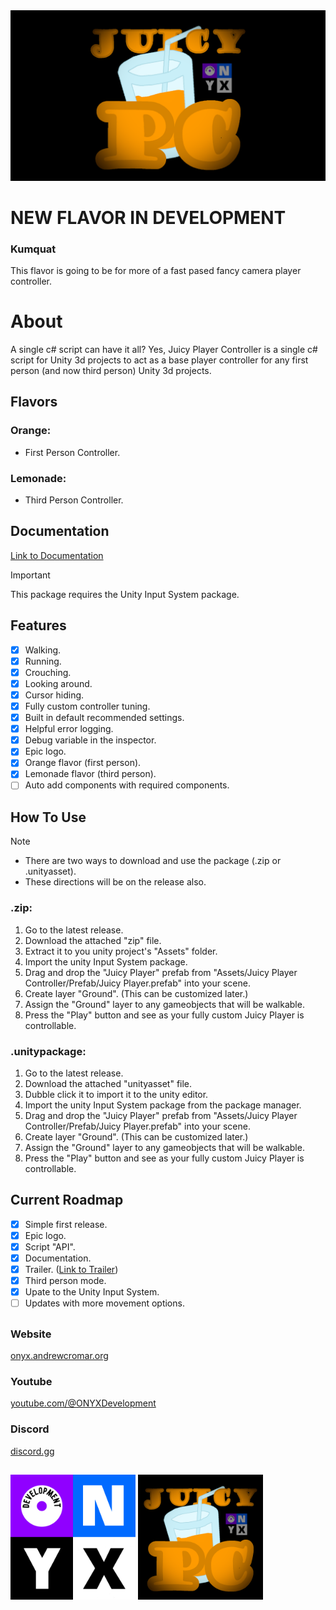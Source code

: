 <img src="Assets/ONYX Development/Juicy Player Controller/ONYX/Asset Store/Screenshots/screenshots_one.png">

# NEW FLAVOR IN DEVELOPMENT
### Kumquat
This flavor is going to be for more of a fast pased fancy camera player controller.

# About
A single c# script can have it all? Yes, Juicy Player Controller is a single c# script for Unity 3d projects to act as a base player controller for any first person (and now third person) Unity 3d projects.

## Flavors
### Orange:
- First Person Controller.
### Lemonade:
- Third Person Controller.

## Documentation
[Link to Documentation](<https://github.com/AndrewCromar/Juicy-Player-Controller/blob/main/Assets/ONYX Development/Juicy Player Controller/Docs/documentation.md>)

> [!IMPORTANT]
> This package requires the Unity Input System package.

## Features
- [x] Walking.
- [x] Running.
- [x] Crouching.
- [x] Looking around.
- [x] Cursor hiding.
- [x] Fully custom controller tuning.
- [x] Built in default recommended settings.
- [x] Helpful error logging.
- [x] Debug variable in the inspector.
- [x] Epic logo.
- [x] Orange flavor (first person).
- [x] Lemonade flavor (third person).
- [ ] Auto add components with required components.

## How To Use
> [!NOTE]
> - There are two ways to download and use the package (.zip or .unityasset).
> - These directions will be on the release also.
### .zip:
1. Go to the latest release.
3. Download the attached "zip" file.
4. Extract it to you unity project's "Assets" folder.
5. Import the unity Input System package.
6. Drag and drop the "Juicy Player" prefab from "Assets/Juicy Player Controller/Prefab/Juicy Player.prefab" into your scene.
7. Create layer "Ground". (This can be customized later.)
8. Assign the "Ground" layer to any gameobjects that will be walkable.
9. Press the "Play" button and see as your fully custom Juicy Player is controllable.
### .unitypackage:
1. Go to the latest release.
3. Download the attached "unityasset" file.
4. Dubble click it to import it to the unity editor.
5. Import the unity Input System package from the package manager.
6. Drag and drop the "Juicy Player" prefab from "Assets/Juicy Player Controller/Prefab/Juicy Player.prefab" into your scene.
7. Create layer "Ground". (This can be customized later.)
8. Assign the "Ground" layer to any gameobjects that will be walkable.
9. Press the "Play" button and see as your fully custom Juicy Player is controllable.

## Current Roadmap
- [x] Simple first release.
- [x] Epic logo.
- [x] Script "API".
- [x] Documentation.
- [x] Trailer. ([Link to Trailer](https://www.youtube.com/watch?v=qo74vB7uOtk))
- [x] Third person mode.
- [x] Upate to the Unity Input System.
- [ ] Updates with more movement options.

##
### Website
[onyx.andrewcromar.org](https://onyx.andrewcromar.org/#juicyplayercontroller)
### Youtube
[youtube.com/@ONYXDevelopment](https://www.youtube.com/@ONYXDevelopment)
### Discord
[discord.gg](https://discord.gg/2maTr7RQQQ)
##
<img src="/Assets/ONYX Development/Juicy Player Controller/ONYX/onyx_logo.png" alt="onyx_logo" width="200"/> <img src="/Assets/ONYX Development/Juicy Player Controller/ONYX/juicy_pc_logo.png" alt="juicy_pc_logo" width="200"/>
